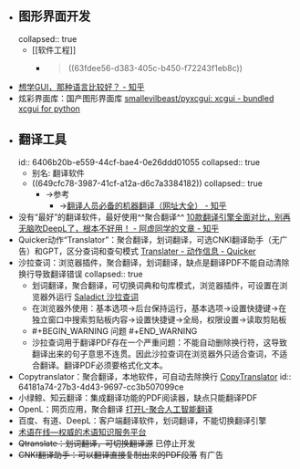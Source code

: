 - ## 图形界面开发
  collapsed:: true
	- [[软件工程]]
		- > ((63fdee56-d383-405c-b450-f72243f1eb8c))
- [想学GUI，那种语言比较好？ - 知乎](https://www.zhihu.com/question/325811564/answer/1351001203)
- 炫彩界面库：国产图形界面库 [smallevilbeast/pyxcgui: xcgui - bundled xcgui for python](https://github.com/smallevilbeast/pyxcgui)
- ## 翻译工具
  id:: 6406b20b-e559-44cf-bae4-0e26ddd01055
  collapsed:: true
	- 别名: 翻译软件
	- ((649cfc78-3987-41cf-a12a-d6c7a3384182))
	  collapsed:: true
		- ->参考
			- ->[翻译人员必备的机器翻译（网址大全） - 知乎](https://zhuanlan.zhihu.com/p/476660918)
- 没有“最好”的翻译软件，最好使用^^聚合翻译^^ [10款翻译引擎全面对比，别再无脑吹DeepL了，根本不好用！ - 阿虚同学的文章 - 知乎](https://zhuanlan.zhihu.com/p/392111897)
- Quicker动作“Translator”：聚合翻译，划词翻译，可选CNKI翻译助手（无广告）和GPT，区分查词和查句模式 [Translater - 动作信息 - Quicker](https://getquicker.net/Sharedaction?code=04393db9-f4bc-4871-7fb6-08db2506d1ed)
- 沙拉查词：浏览器插件，聚合翻译，划词翻译，缺点是翻译PDF不能自动清除换行导致翻译错误
  collapsed:: true
	- 划词翻译，聚合翻译，可切换词典和句库模式，浏览器插件，可设置在浏览器外运行 [Saladict 沙拉查词](https://saladict.crimx.com/)
	- 在浏览器外使用：基本选项->后台保持运行，基本选项->设置快捷键->在独立窗口中搜索剪贴板内容->设置快捷键->全局，权限设置->读取剪贴板
	- #+BEGIN_WARNING
	  问题
	  #+END_WARNING
	- 沙拉查词用于翻译PDF存在一个严重问题：不能自动删除换行符，这导致翻译出来的句子意思不连贯。因此沙拉查词在浏览器外只适合查词，不适合翻译。翻译PDF必须要格式化文本。
- Copytranslator：聚合翻译，本地软件，可自动去除换行 [CopyTranslator](https://copytranslator.github.io/)
  id:: 64181a74-27b3-4d43-9697-cc3b507099ce
- 小绿鲸、知云翻译：集成翻译功能的PDF阅读器，缺点只能翻译PDF
- OpenL：网页应用，聚合翻译 [打开L-聚合人工智能翻译](https://openl.club/)
- 百度、有道、DeepL：客户端翻译软件，划词翻译，不能切换翻译引擎
- [术语在线—权威的术语知识服务平台](https://www.termonline.cn/index)
- ~~Qtranslate：划词翻译，可切换翻译源~~ 已停止开发
- ~~CNKI翻译助手：可以翻译直接复制出来的PDF段落~~ 有广告